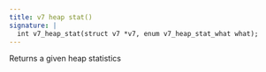 ```yaml
---
title: v7 heap stat()
signature: |
  int v7_heap_stat(struct v7 *v7, enum v7_heap_stat_what what);
---
```


Returns a given heap statistics 

